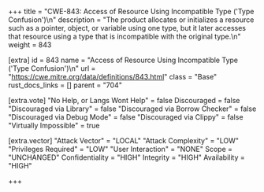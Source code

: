 +++
title = "CWE-843: Access of Resource Using Incompatible Type ('Type Confusion')\n"
description = "The product allocates or initializes a resource such as a pointer, object, or variable using one type, but it later accesses that resource using a type that is incompatible with the original type.\n"
weight = 843

[extra]
id = 843
name = "Access of Resource Using Incompatible Type ('Type Confusion')\n"
url = "https://cwe.mitre.org/data/definitions/843.html"
class = "Base"
rust_docs_links = []
parent = "704"

[extra.vote]
"No Help, or Langs Wont Help" = false
Discouraged = false
"Discouraged via Library" = false
"Discouraged via Borrow Checker" = false
"Discouraged via Debug Mode" = false
"Discouraged via Clippy" = false
"Virtually Impossible" = true

[extra.vector]
"Attack Vector" = "LOCAL"
"Attack Complexity" = "LOW"
"Privileges Required" = "LOW"
"User Interaction" = "NONE"
Scope = "UNCHANGED"
Confidentiality = "HIGH"
Integrity = "HIGH"
Availability = "HIGH"

+++